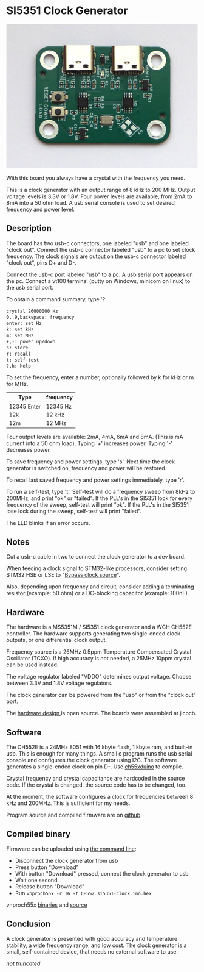 # SI5351 Clock Generator

[![Clock generator](pictures/si5251-clock-small.png)](pictures/si5251-clock.png)

With this board you always have a crystal with the frequency you need.

This is a clock generator with an output range of 8 kHz to 200 MHz. Output voltage levels is 3.3V or 1.8V. Four power levels are available, from 2mA to 8mA into a 50 ohm load. A usb serial console is used to set desired frequency and power level.

##  Description
The board has two usb-c connectors, one labeled "usb" and one labeled "clock out". Connect the usb-c connector labeled "usb" to a pc to set clock frequency. The clock signals are output on the usb-c connector labeled "clock out", pins D+ and D-.

Connect the usb-c port labeled "usb" to a pc. A usb serial port appears on the pc. Connect a vt100 terminal (putty on Windows, minicom on linux) to the usb serial port. 

To obtain a command summary, type '?'
```text
crystal 26000000 Hz
0..9,backspace: frequency
enter: set Hz
k: set kHz
m: set MHz
+,-: power up/down
s: store
r: recall
t: self-test
?,h: help
```

To set the frequency, enter a number, optionally followed by k for kHz or m for MHz.

|Type|frequency|
|---|---|
|12345 Enter|12345 Hz|
|12k|12 kHz|
|12m| 12 MHz|

Four output levels are available: 2mA, 4mA, 6mA and 8mA. (This is mA current into a 50 ohm load). Typing '+' increases power. Typing '-' decreases power.

To save frequency and power settings, type 's'. Next time the clock generator is switched on, frequency and power will be restored.

To recall last saved frequency and power settings immediately, type 'r'.

To run a self-test, type 't'. Self-test will do a frequency sweep from 8kHz to 200MHz, and print "ok" or "failed". If the PLL's in the SI5351 lock for every frequency of the sweep, self-test will print "ok". If the PLL's in the SI5351 lose lock during the sweep, self-test will print "failed".

The LED blinks if an error occurs.

## Notes

Cut a usb-c cable in two to connect the clock generator to a dev board.

When feeding a clock signal to STM32-like processors, consider setting STM32 HSE or LSE to "[Bypass clock source](https://community.st.com/t5/stm32-mcus/how-to-use-stm32cubemx-to-configure-hse-high-speed-external/ta-p/49604)".

Also, depending upon frequency and circuit, consider adding a terminating resistor (example: 50 ohm) or a DC-blocking capacitor (example: 100nF).

## Hardware

The hardware is a MS5351M / SI5351 clock generator and a WCH CH552E controller. The hardware supports generating two single-ended clock outputs, or one differential clock output.

Frequency source is a 26MHz 0.5ppm  Temperature Compensated Crystal Oscillator (TCXO). If high accuracy is not needed, a 25MHz 10ppm crystal can be used instead.

The voltage regulator labeled "VDDO" determines output voltage. Choose between 3.3V and 1.8V voltage regulators.

The clock generator can be powered from the "usb" or from the "clock out" port.

The  [hardware design ](https://oshwlab.com/koendv/si5351-clock) is open source. The boards were assembled at jlcpcb.

## Software

The CH552E is a 24MHz 8051 with 16 kbyte flash, 1 kbyte ram, and built-in usb. This is enough for many things. A small c program runs the usb serial console and configures the clock generator using I2C. The software generates a single-ended clock on pin D-. Use [ch55xduino](https://github.com/DeqingSun/ch55xduino) to compile.

Crystal frequency and crystal capacitance are hardcoded in the source code. If the crystal is changed, the source code has to be changed, too.

At the moment, the software configures a clock for frequencies between 8 kHz and 200MHz. This is sufficient for my needs.

Program source and compiled firmware are on [github](https://github.com/koendv/si5351-clock)

## Compiled binary

Firmware can be uploaded using  [the command line](https://hackaday.io/page/137447-flashing-the-ch552-dev-board-from-the-command-line):
 
- Disconnect the clock generator from usb
- Press button "Download"
- With button "Download" pressed, connect the clock generator to usb
- Wait one second
- Release button "Download" 
- Run ```vnproch55x -r 16 -t CH552 si5351-clock.ino.hex```

vnproch55x [binaries](https://github.com/DeqingSun/ch55xduino/tree/ch55xduino/ch55xduino/tools) and [source](https://github.com/DeqingSun/vnproch551)

## Conclusion

A clock generator is presented with good accuracy and temperature stability, a wide frequency range, and low cost. The clock generator is a small, self-contained device, that needs no external software to use. 

*not truncated*